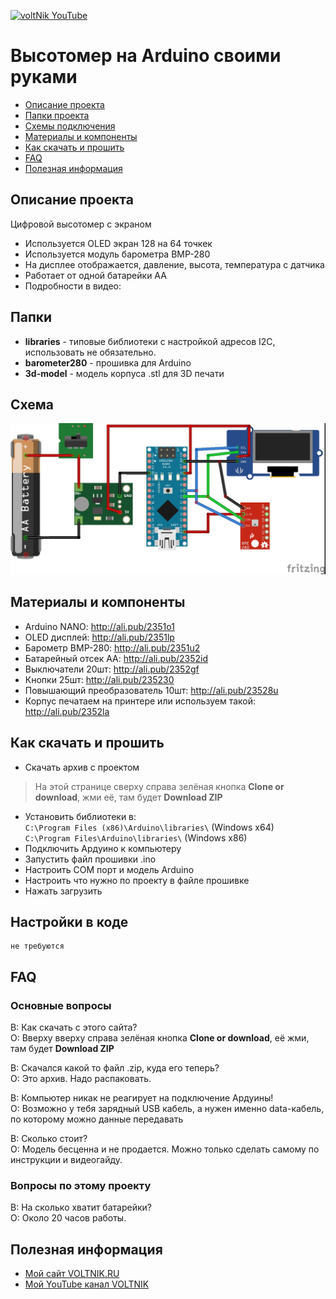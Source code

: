 [![voltNik YouTube](http://voltnik.ru/voltnik-banner.jpg)](https://www.youtube.com/channel/UC4s13gPVOMQVX3P1ZpdUwjA?sub_confirmation=1)
# Высотомер на Arduino своими руками
* [Описание проекта](#chapter-0)
* [Папки проекта](#chapter-1)
* [Схемы подключения](#chapter-2)
* [Материалы и компоненты](#chapter-3)
* [Как скачать и прошить](#chapter-4)
* [FAQ](#chapter-5)
* [Полезная информация](#chapter-6)

<a id="chapter-0"></a>
## Описание проекта
Цифровой высотомер с экраном
- Используется OLED экран 128 на 64 точкек
- Используется модуль барометра BMP-280
- На дисплее отображается, давление, высота, температура с датчика
- Работает от одной батарейки АА
- Подробности в видео: 

<a id="chapter-1"></a>
## Папки
- **libraries** - типовые библиотеки с настройкой адресов I2C, использовать не обязательно. 
- **barometer280** - прошивка для Arduino
- **3d-model** - модель корпуса .stl для 3D печати

<a id="chapter-2"></a>
## Схема
![СХЕМА](https://github.com/voltNik/AltMeter/blob/master/scheme.jpg)

<a id="chapter-3"></a>
## Материалы и компоненты
- Arduino NANO: http://ali.pub/2351o1
- OLED дисплей: http://ali.pub/2351lp
- Барометр BMP-280: http://ali.pub/2351u2
- Батарейный отсек AA: http://ali.pub/2352id
- Выключатели 20шт: http://ali.pub/2352gf
- Кнопки 25шт: http://ali.pub/235230
- Повышающий преобразователь 10шт: http://ali.pub/23528u
- Корпус печатаем на принтере или используем такой: http://ali.pub/2352la 

<a id="chapter-4"></a>
## Как скачать и прошить
* Скачать архив с проектом
> На этой странице сверху справа зелёная кнопка **Clone or download**, жми её, там будет **Download ZIP**
* Установить библиотеки в:  
`C:\Program Files (x86)\Arduino\libraries\` (Windows x64)  
`C:\Program Files\Arduino\libraries\` (Windows x86) 
* Подключить Ардуино к компьютеру
* Запустить файл прошивки .ino
* Настроить COM порт и модель Arduino
* Настроить что нужно по проекту в файле прошивке
* Нажать загрузить

## Настройки в коде
    не требуются

<a id="chapter-5"></a>
## FAQ
### Основные вопросы
В: Как скачать с этого сайта?  
О: Вверху вверху справа зелёная кнопка **Clone or download**, её жми, там будет **Download ZIP**  

В: Скачался какой то файл .zip, куда его теперь?  
О: Это архив. Надо распаковать.  

В: Компьютер никак не реагирует на подключение Ардуины!  
О: Возможно у тебя зарядный USB кабель, а нужен именно data-кабель, по которому можно данные передавать  

В: Сколько стоит?  
О: Модель бесценна и не продается. Можно только сделать самому по инструкции и видеогайду.  

### Вопросы по этому проекту
В: На сколько хватит батарейки?  
О: Около 20 часов работы.  

<a id="chapter-6"></a>
## Полезная информация
* [Мой сайт VOLTNIK.RU](http://voltnik.ru/)
* [Мой YouTube канал VOLTNIK](https://www.youtube.com/channel/UC4s13gPVOMQVX3P1ZpdUwjA?sub_confirmation=1)